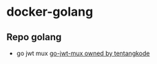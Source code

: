 # docker-golang

## Repo golang
- go jwt mux [go-jwt-mux owned by tentangkode](https://github.com/tentangkode/go-jwt-mux)
